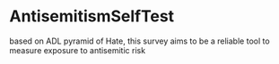 # AntisemitismSelfTest
based on ADL pyramid of Hate, this survey aims to be a reliable tool to measure exposure to antisemitic risk
